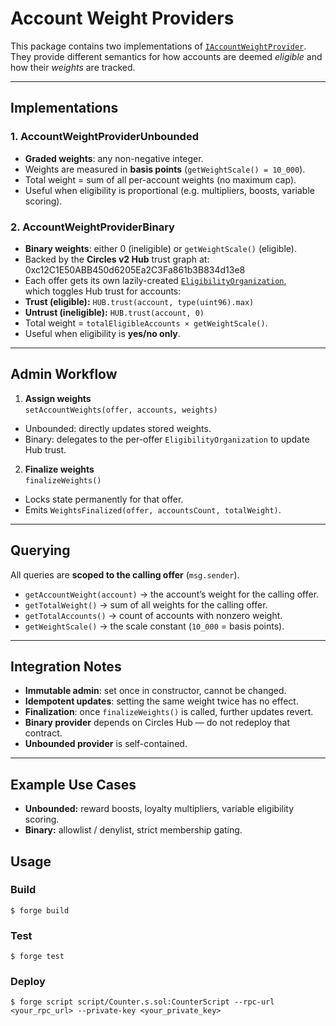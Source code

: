 # Account Weight Providers

This package contains two implementations of [`IAccountWeightProvider`](./src/interfaces/IAccountWeightProvider.sol).  
They provide different semantics for how accounts are deemed *eligible* and how their *weights* are tracked.

---

## Implementations

### 1. AccountWeightProviderUnbounded
- **Graded weights**: any non-negative integer.
- Weights are measured in **basis points** (`getWeightScale() = 10_000`).
- Total weight = sum of all per-account weights (no maximum cap).
- Useful when eligibility is proportional (e.g. multipliers, boosts, variable scoring).

### 2. AccountWeightProviderBinary
- **Binary weights**: either 0 (ineligible) or `getWeightScale()` (eligible).
- Backed by the **Circles v2 Hub** trust graph at: 0xc12C1E50ABB450d6205Ea2C3Fa861b3B834d13e8
- Each offer gets its own lazily-created [`EligibilityOrganization`](./src/AccountWeightProviderBinary.sol#L19),  
which toggles Hub trust for accounts:
- **Trust (eligible):** `HUB.trust(account, type(uint96).max)`
- **Untrust (ineligible):** `HUB.trust(account, 0)`
- Total weight = `totalEligibleAccounts × getWeightScale()`.
- Useful when eligibility is **yes/no only**.

---

## Admin Workflow

1. **Assign weights**  
 `setAccountWeights(offer, accounts, weights)`  
 - Unbounded: directly updates stored weights.  
 - Binary: delegates to the per-offer `EligibilityOrganization` to update Hub trust.

2. **Finalize weights**  
 `finalizeWeights()`  
 - Locks state permanently for that offer.  
 - Emits `WeightsFinalized(offer, accountsCount, totalWeight)`.

---

## Querying

All queries are **scoped to the calling offer** (`msg.sender`).

- `getAccountWeight(account)` → the account’s weight for the calling offer.  
- `getTotalWeight()` → sum of all weights for the calling offer.  
- `getTotalAccounts()` → count of accounts with nonzero weight.  
- `getWeightScale()` → the scale constant (`10_000` = basis points).

---

## Integration Notes

- **Immutable admin**: set once in constructor, cannot be changed.  
- **Idempotent updates**: setting the same weight twice has no effect.  
- **Finalization**: once `finalizeWeights()` is called, further updates revert.  
- **Binary provider** depends on Circles Hub — do not redeploy that contract.  
- **Unbounded provider** is self-contained.

---

## Example Use Cases

- **Unbounded:** reward boosts, loyalty multipliers, variable eligibility scoring.  
- **Binary:** allowlist / denylist, strict membership gating.



## Usage

### Build

```shell
$ forge build
```

### Test

```shell
$ forge test
```

### Deploy

```shell
$ forge script script/Counter.s.sol:CounterScript --rpc-url <your_rpc_url> --private-key <your_private_key>
```
